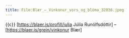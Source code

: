 ```yaml
---
title: File:Blær_–_Vinkonur_vors_og_blóma_32036.jpeg
---
```


{{c}} [https://blaer.is/profill/julia Júlía Runólfsdóttir] – [https://blaer.is/grein/vinkonur Blær]
